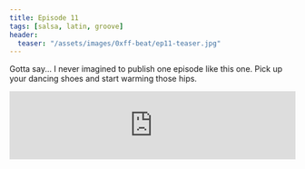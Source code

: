 ```yaml
---
title: Episode 11
tags: [salsa, latin, groove]
header:
  teaser: "/assets/images/0xff-beat/ep11-teaser.jpg"
---
```


Gotta say... I never imagined to publish one episode like this one. Pick up your dancing shoes and start warming those hips.

<iframe width="100%" height="120" src="https://www.mixcloud.com/widget/iframe/?hide_cover=1&light=1&feed=%2F0xff-beat%2F0xff-beat-episode-11%2F" frameborder="0" ></iframe>
